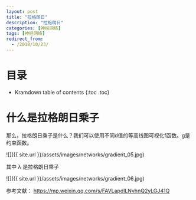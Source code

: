 ```yaml
---
layout: post
title: "拉格朗日"
description: "拉格朗日"
categories: [神经网络]
tags: [神经网络]
redirect_from:
  - /2018/10/23/
---
```


# 目录

* Kramdown table of contents
{:toc .toc}

# 什么是拉格朗日乘子

那么，拉格朗日乘子是什么？我们可以使用不同d值的等高线图可视化f函数。g是约束函数。

![]({{ site.url }}/assets/images/networks/gradient_05.jpg)

其中 λ 是拉格朗日乘子

![]({{ site.url }}/assets/images/networks/gradient_06.jpg)




参考文献：
https://mp.weixin.qq.com/s/FAVLapdlLNvhnQ2yLGJ41Q